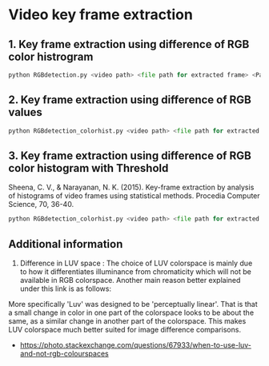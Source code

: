 # Video key frame extraction


## 1. Key frame extraction using difference of RGB color histrogram

```python
python RGBdetection.py <video path> <file path for extracted frame> <Paremeter to frame you want from video>
```

## 2. Key frame extraction using difference of RGB values

```python
python RGBdetection_colorhist.py <video path> <file path for extracted frame> <Paremeter to frame you want from video>
```

## 3. Key frame extraction using difference of RGB color histogram with Threshold

Sheena, C. V., & Narayanan, N. K. (2015). Key-frame extraction by analysis of histograms of video frames using statistical methods. Procedia Computer Science, 70, 36-40.

```python
python RGBdetection_colorhist.py <video path> <file path for extracted frame> <option - Paremeter to frame you want from video -- default : none>
```

## Additional information
1. Difference in LUV space
: The choice of LUV colorspace is mainly due to how it differentiates illuminance from chromaticity which will not be available in RGB colorspace.
Another main reason better explained under this link is as follows:

More specifically 'Luv' was designed to be 'perceptually linear'. That is that a small change in color in one part of the colorspace looks to be about the same, as a similar change in another part of the colorspace. This makes LUV colorspace much better suited for image difference comparisons.

- https://photo.stackexchange.com/questions/67933/when-to-use-luv-and-not-rgb-colourspaces
